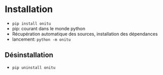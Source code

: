# Installation

* `pip install onitu`
* pip: courant dans le monde python
* Récupération automatique des sources, installation des dépendances
* lancement: `python -m onitu`

## Désinstallation

* `pip uninstall onitu`
